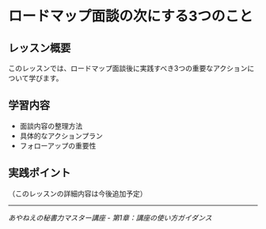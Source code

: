 # ロードマップ面談の次にする3つのこと

## レッスン概要
このレッスンでは、ロードマップ面談後に実践すべき3つの重要なアクションについて学びます。

## 学習内容
- 面談内容の整理方法
- 具体的なアクションプラン
- フォローアップの重要性

## 実践ポイント
（このレッスンの詳細内容は今後追加予定）

---
*あやねえの秘書力マスター講座 - 第1章：講座の使い方ガイダンス*

